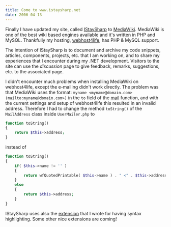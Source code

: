 ```yaml
---
title: Come to www.istaysharp.net
date: 2006-04-13
---
```


Finally I have updated my site, called [IStaySharp](http://www.istaysharp.net/) to [MediaWiki](http://www.mediawiki.org/wiki/MediaWiki). MediaWiki is one of the best wiki based engines available and it's written in PHP and MySQL. Thankfully my hosting, [webhost4life](http://www.webhost4life.com/), has PHP & MySQL support.

The intention of IStaySharp is to document and archive my code snippets, articles, components, projects, etc. that I am working on, and to share my experiences that I encounter during my .NET development. Visitors to the site can use the _discussion_ page to give feedback, remarks, suggestions, etc. to the associated page.

I didn't encounter much problems when installing MediaWiki on webhost4life, except the e-mailing didn't work directly. The problem was that MediaWiki uses the format: `myname <myname@domain.com>(mailto:myname@domain.com>)` in the `to` field of the [mail](http://be2.php.net/manual/nl/ref.mail.php) function, and with the current settings and setup of webhost4life this resulted in an invalid address. Therefore I had to change the method `toString()` of the `MailAddress` class inside `UserMailer.php` to

``` php
function toString() 
{ 
    return $this->address; 
} 
```

instead of

```php
function toString() 
{ 
    if( $this->name != '' ) 
    { 
        return wfQuotedPrintable( $this->name ) . " <" . $this->address . ">"; 
    } 
    else 
    { 
        return $this->address; 
    } 
} 
```

IStaySharp uses also the [extension](http://www.christophdebaene.com/blog/2006/02/12/syntax-highlighting-for-mediawiki/) that I wrote for having syntax highlighting. Some other nice extensions are coming!
